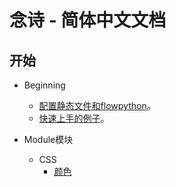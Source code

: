
# 念诗 - 简体中文文档

## 开始

- Beginning

    - [配置静态文件和flowpython](./static_conf.md)。  
    - [快速上手的例子](./hello_world.md)。

- Module模块
    - CSS
        - [颜色](./color.md)

    

